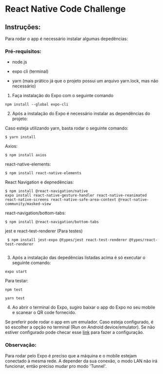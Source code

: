 
# React Native Code Challenge

## Instruções:

Para rodar o app é necessário instalar algumas depedências:

### Pré-requisitos:

* node.js

* expo cli (terminal)

* yarn (mais prático já que o projeto possui um arquivo yarn.lock, mas não necessário)

1. Faça instalação do Expo com o seguinte comando
```
npm install --global expo-cli

 ```

2. Após a instalação do Expo é necessário instalar as dependências do projeto:

Caso esteja utilizando yarn, basta rodar o seguinte comando:

```
$ yarn install

 ```


Axios:
```
$ npm install axios

 ```
react-native-elements:
```
$ npm install react-native-elements

 ```
 React Navigation e depnedências:
 ```
$ npm install @react-navigation/native
expo install react-native-gesture-handler react-native-reanimated react-native-screens react-native-safe-area-context @react-native-community/masked-view

 ```
 
 react-navigation/bottom-tabs:
 
 ```
$ npm install @react-navigation/bottom-tabs

 ```
 
jest e react-test-renderer (Para testes)
 
```
 $ npm install jest-expo @types/jest react-test-renderer @types/react-test-renderer
 
```
 
3. Após a instalação das depedências listadas acima é só executar o seguinte comando:
```
expo start

 ```
 Para testar:
 
 ```
npm test

yarn test
 ```
 
 
4. Ao abrir o terminal do Expo, sugiro baixar o app do Expo no seu mobile e scanear o QR code fornecido. 



Se preferir pode rodar o app em um emulador. Caso esteja configurado, é só escolher a opção no terminal (Run on Android device/emulator). Se não estiver configurado pode checar esse [link](https://react-native.rocketseat.dev/android/emulador) para fazer a configuração.


###  Observação:

Para rodar pelo Expo é preciso que a máquina e o mobile estejam conectado à mesma rede. A depender da sua conexão, o modo LAN não irá funcionar, então preciso mudar pro modo 'Tunnel'.

